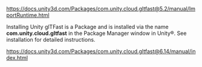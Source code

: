 https://docs.unity3d.com/Packages/com.unity.cloud.gltfast@5.2/manual/ImportRuntime.html

Installing
Unity glTFast is a Package and is installed via the name **com.unity.cloud.gltfast** in the Package Manager window in Unity®. See installation for detailed instructions.

https://docs.unity3d.com/Packages/com.unity.cloud.gltfast@6.14/manual/index.html
